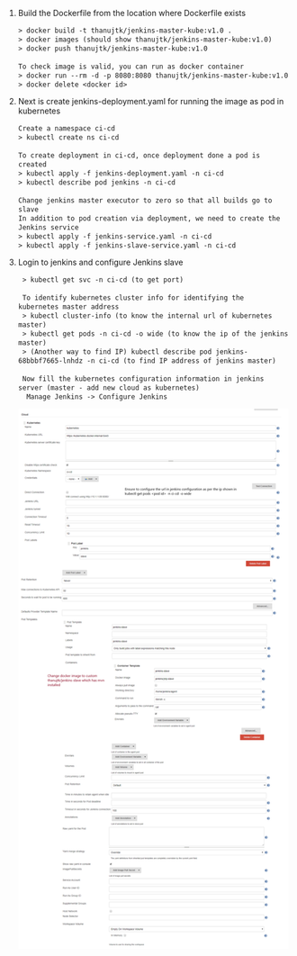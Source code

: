 1. Build the Dockerfile from the location where Dockerfile exists

    ```
    > docker build -t thanujtk/jenkins-master-kube:v1.0 .
    > docker images (should show thanujtk/jenkins-master-kube:v1.0)
    > docker push thanujtk/jenkins-master-kube:v1.0
   
    To check image is valid, you can run as docker container
    > docker run --rm -d -p 8080:8080 thanujtk/jenkins-master-kube:v1.0
    > docker delete <docker id>
    ```
   
2. Next is create jenkins-deployment.yaml for running the image as pod in kubernetes
    ```
    Create a namespace ci-cd
    > kubectl create ns ci-cd
   
    To create deployment in ci-cd, once deployment done a pod is created
    > kubectl apply -f jenkins-deployment.yaml -n ci-cd
    > kubectl describe pod jenkins -n ci-cd
   
    Change jenkins master executor to zero so that all builds go to slave 
    In addition to pod creation via deployment, we need to create the Jenkins service
    > kubectl apply -f jenkins-service.yaml -n ci-cd
    > kubectl apply -f jenkins-slave-service.yaml -n ci-cd
    ```
   
3. Login to jenkins and configure Jenkins slave
    ```
     > kubectl get svc -n ci-cd (to get port)
     
     To identify kubernetes cluster info for identifying the  kubernetes master address
     > kubectl cluster-info (to know the internal url of kubernetes master)
     > kubectl get pods -n ci-cd -o wide (to know the ip of the jenkins master)
     > (Another way to find IP) kubectl describe pod jenkins-68bbbf7665-lnhdz -n ci-cd (to find IP address of jenkins master)
   
     Now fill the kubernetes configuration information in jenkins server (master - add new cloud as kubernetes)
      Manage Jenkins -> Configure Jenkins
    ```
   
   ![Alt](./jenkins-config.png "Jenkins Master configuration for Kubernetes")

